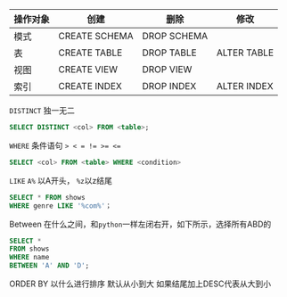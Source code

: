 | 操作对象 | 创建          | 删除          | 修改         |
|----------|---------------|---------------|--------------|
| 模式     | CREATE SCHEMA | DROP SCHEMA   |              |
| 表       | CREATE TABLE  | DROP TABLE    | ALTER TABLE  |
| 视图     | CREATE VIEW   | DROP VIEW     |              |
| 索引     | CREATE INDEX  | DROP INDEX    | ALTER INDEX  |

`DISTINCT` 独一无二
```sql
SELECT DISTINCT <col> FROM <table>;
```
`WHERE` 条件语句 `> < = != >= <=`
```sql
SELECT <col> FROM <table> WHERE <condition>
```


`LIKE` `A%` 以A开头， `%z`以z结尾
```sql
SELECT * FROM shows
WHERE genre LIKE '%com%'；
```

Between 在什么之间，和`python`一样左闭右开，如下所示，选择所有ABD的

```sql
SELECT *
FROM shows
WHERE name
BETWEEN 'A' AND 'D';
```

ORDER BY 以什么进行排序 默认从小到大 如果结尾加上DESC代表从大到小


```sql
```
```sql
```
```sql
```
```sql
```
```sql
```
```sql
```
```sql
```
```sql
```
```sql
```
```sql
```
```sql
```
```sql
```
```sql
```
```sql
```
```sql
```
```sql
```
```sql
```
```sql
```
```sql
```
```sql
```
```sql
```
```sql
```
